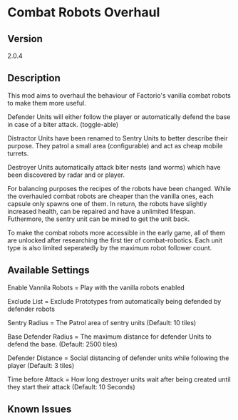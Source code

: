 # Combat Robots Overhaul

## Version
2.0.4

## Description
This mod aims to overhaul the behaviour of Factorio's vanilla combat robots to make them more useful. 

Defender Units will either follow the player or automatically defend the base in case of a biter attack. (toggle-able)

Distractor Units have been renamed to Sentry Units to better describe their purpose. They patrol a small area (configurable) and act as cheap mobile turrets. 

Destroyer Units automatically attack biter nests (and worms) which have been discovered by radar and or player.

For balancing purposes the recipes of the robots have been changed. While the overhauled combat robots are cheaper than the vanilla ones, each capsule only spawns one of them. In return, the robots have slightly increased health, can be repaired and have a unlimited lifespan. Futhermore, the sentry unit can be mined to get the unit back. 

To make the combat robots more accessible in the early game, all of them are unlocked after researching the first tier of combat-robotics. Each unit type is also limited seperatedly by the maximum robot follower count. 

## Available Settings
Enable Vannila Robots = Play with the vanilla robots enabled

Exclude List = Exclude Prototypes from automatically being defended by defender robots

Sentry Radius = The Patrol area of sentry units (Default: 10 tiles)

Base Defender Radius = The maximum distance for defender Units to defend the base. (Default: 2500 tiles)

Defender Distance = Social distancing of defender units while following the player (Default: 3 tiles)

Time before Attack = How long destroyer units wait after being created until they start their attack (Default: 10 Seconds)

## Known Issues

